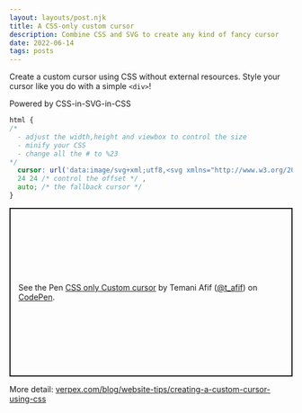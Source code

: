 ```yaml
---
layout: layouts/post.njk
title: A CSS-only custom cursor
description: Combine CSS and SVG to create any kind of fancy cursor
date: 2022-06-14
tags: posts
---
```


Create a custom cursor using CSS without external resources. Style your cursor like you do with a simple `<div>`!

Powered by CSS-in-SVG-in-CSS


```css
html {
/*
  - adjust the width,height and viewbox to control the size 
  - minify your CSS 
  - change all the # to %23
*/
  cursor: url('data:image/svg+xml;utf8,<svg xmlns="http://www.w3.org/2000/svg" width="48" height="48" viewBox="0 0 48 48"><foreignObject width="100%" height="100%"><div xmlns="http://www.w3.org/1999/xhtml" class="c"></div>%3Cstyle%3E.c{ ADD YOUR CSS HERE }%3C/style%3E</foreignObject></svg>')  
  24 24 /* control the offset */ , 
  auto; /* the fallback cursor */
}

```

<p class="codepen" data-height="300" data-default-tab="result" data-slug-hash="rNJPaJP" data-preview="true" data-user="t_afif" style="height: 300px; box-sizing: border-box; display: flex; align-items: center; justify-content: center; border: 2px solid; margin: 1em 0; padding: 1em;">
  <span>See the Pen <a href="https://codepen.io/t_afif/pen/rNJPaJP">
  CSS only Custom cursor</a> by Temani Afif (<a href="https://codepen.io/t_afif">@t_afif</a>)
  on <a href="https://codepen.io">CodePen</a>.</span>
</p>
<script async src="https://cpwebassets.codepen.io/assets/embed/ei.js"></script>

More detail: [verpex.com/blog/website-tips/creating-a-custom-cursor-using-css](https://verpex.com/blog/website-tips/creating-a-custom-cursor-using-css)